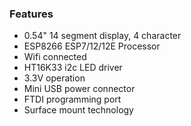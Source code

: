 ### Features

- 0.54" 14 segment display, 4 character
- ESP8266 ESP7/12/12E Processor
- Wifi connected
- HT16K33 i2c LED driver
- 3.3V operation
- Mini USB power connector
- FTDI programming port
- Surface mount technology